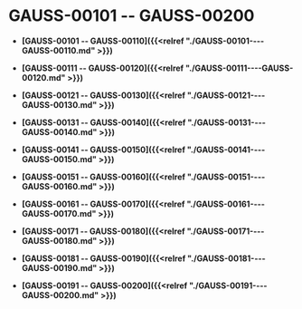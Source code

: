 # GAUSS-00101 -- GAUSS-00200

-   **[GAUSS-00101 -- GAUSS-00110]({{<relref "./GAUSS-00101----GAUSS-00110.md" >}})**  

-   **[GAUSS-00111 -- GAUSS-00120]({{<relref "./GAUSS-00111----GAUSS-00120.md" >}})**  

-   **[GAUSS-00121 -- GAUSS-00130]({{<relref "./GAUSS-00121----GAUSS-00130.md" >}})**  

-   **[GAUSS-00131 -- GAUSS-00140]({{<relref "./GAUSS-00131----GAUSS-00140.md" >}})**  

-   **[GAUSS-00141 -- GAUSS-00150]({{<relref "./GAUSS-00141----GAUSS-00150.md" >}})**  

-   **[GAUSS-00151 -- GAUSS-00160]({{<relref "./GAUSS-00151----GAUSS-00160.md" >}})**  

-   **[GAUSS-00161 -- GAUSS-00170]({{<relref "./GAUSS-00161----GAUSS-00170.md" >}})**  

-   **[GAUSS-00171 -- GAUSS-00180]({{<relref "./GAUSS-00171----GAUSS-00180.md" >}})**  

-   **[GAUSS-00181 -- GAUSS-00190]({{<relref "./GAUSS-00181----GAUSS-00190.md" >}})**  

-   **[GAUSS-00191 -- GAUSS-00200]({{<relref "./GAUSS-00191----GAUSS-00200.md" >}})**  


